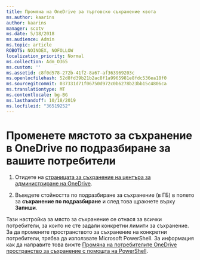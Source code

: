 ```yaml
---
title: Промяна на OneDrive за търговско съхранение квота
ms.author: kaarins
author: kaarins
manager: scotv
ms.date: 5/18/2018
ms.audience: Admin
ms.topic: article
ROBOTS: NOINDEX, NOFOLLOW
localization_priority: Normal
ms.collection: Adm_O365
ms.custom: ''
ms.assetid: c8f0d578-272b-41f2-8a67-af363969203c
ms.openlocfilehash: 52d8fd39b21b2ac8f1a9965981e8fdc536ea18f0
ms.sourcegitcommit: 037331d71f06750d972c0b6278b23bb15c4806ca
ms.translationtype: MT
ms.contentlocale: bg-BG
ms.lasthandoff: 10/18/2019
ms.locfileid: "36519252"
---
```

# <a name="change-the-default-onedrive-storage-space-for-your-users"></a>Променете мястото за съхранение в OneDrive по подразбиране за вашите потребители

1. Отидете на [страницата за съхранение на центъра за администриране на OneDrive](https://admin.onedrive.com/?v=StorageSettings).
    
2. Въведете стойността по подразбиране за съхранение (в ГБ) в полето за **съхранение по подразбиране** и след това щракнете върху **Запиши**.
    
Тази настройка за място за съхранение се отнася за всички потребители, за които не сте задали конкретни лимити за съхранение. За да промените пространството за съхранение на конкретни потребители, трябва да използвате Microsoft PowerShell. За информация как да направите това вижте [Промяна на потребителите OneDrive пространство за съхранение с помощта на PowerShell](https://go.microsoft.com/fwlink/?linkid=866402).
  

